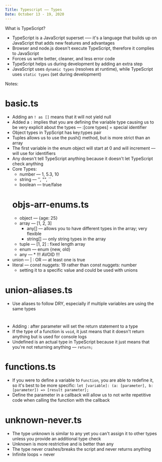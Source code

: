 ```yaml
---
Title: Typescript –– Types
Date: October 13 - 19, 2020
---
```


What is TypeScript?
- TypeScript is a JavaScript superset ––– it's a language that builds up on JavaScript that adds new features and advantages
- Browser and node.js doesn't execute TypeScript, therefore it complies to JavaScript
- Forces us write better, cleaner, and less error code
- TypeScript helps us during development by adding an extra step
- JavaScript uses `dynamic types` (resolves at runtime), while TypeScript uses `static types` (set during development)

Notes: 
# basic.ts
- Adding an `! as []` means that it will not yield null
- Added a `:` implies that you are defining the variable type causing us to be very explicit about the types –– :[core types] = special identifier
- Object types in TypScript has key:types pair
- Tuples allows us to use the push() method, but is more strict than an array
- The first variable in the enum object will start at 0 and will increment –– will use for identifiers
- Any doesn't tell TypeScript anything because it doesn't let TypeScript check anything
- Core Types: 
  - number –– 1, 5.3, 10 
  - string –– '', "", ``
  - boolean –– true/false
  # objs-arr-enums.ts
  - object –– {age: 25}
  - array –– [1, 2, 3]
    - any[] –– allows you to have different types in the array; very flexible
    - string[] –– only string types in the array
  - tuple –– [1, 2] : fixed length array
  - enum –– enum {new, old} 
  - any –– * !!! AVOID !!! 
- union –– | : OR –– at least one is true
- literal –– const nuggets: 19 rather than const nuggets: number
  - setting it to a specific value and could be used with unions
# union-aliases.ts
- Use aliases to follow DRY, especially if multiple variables are using the same types
# 
- Adding : after parameter will set the return statement to a type
- If the type of a function is `void`, it just means that it doesn't return anything but is used for console logs
- Undefined is an actual type in TypeScript because it just means that you're not returning anything –– `return;`
# functions.ts
- If you were to define a variable to `Function`, you are able to redefine it, so it's best to be more specific: `let [variable]: (a: [parameter], b:[parameter]) => [result parameter];`
- Define the parameter in a callback will allow us to not write repetitive code when calling the function with the callback
# unknown-never.ts
- The type unknown is similar to any yet you can't assign it to other types unless you provide an additional type check
- Unknown is more restrictive and is better than any
- The type never crashes/breaks the script and never returns anything
- Infinite loops = never